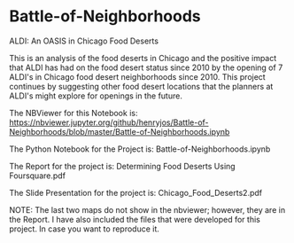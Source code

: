 # Battle-of-Neighborhoods
ALDI: An OASIS in Chicago Food Deserts

This is an analysis of the food deserts in Chicago and the positive impact that ALDI has had on the food desert status since 2010 by the opening of 7 ALDI's in Chicago food desert neighborhoods since 2010. This project continues by suggesting other food desert locations that the planners at ALDI's might explore for openings in the future.
  
The NBViewer for this Notebook is: https://nbviewer.jupyter.org/github/henryjos/Battle-of-Neighborhoods/blob/master/Battle-of-Neighborhoods.ipynb

The Python Notebook for the Project is: Battle-of-Neighborhoods.ipynb

The Report for the project is: Determining Food Deserts Using Foursquare.pdf

The Slide Presentation for the project is: Chicago_Food_Deserts2.pdf

NOTE: The last two maps do not show in the nbviewer; however, they are in the Report. 
I have also included the files that were developed for this project. In case you want to reproduce it. 
